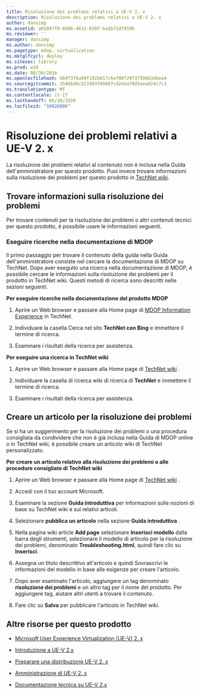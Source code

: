 ```yaml
---
title: Risoluzione dei problemi relativi a UE-V 2. x
description: Risoluzione dei problemi relativi a UE-V 2. x
author: dansimp
ms.assetid: a02847f8-6986-4612-8307-ba1b72d7919b
ms.reviewer: ''
manager: dansimp
ms.author: dansimp
ms.pagetype: mdop, virtualization
ms.mktglfcycl: deploy
ms.sitesec: library
ms.prod: w10
ms.date: 08/30/2016
ms.openlocfilehash: 669f3f6a09f192b617c6ef00f29f37590b3dbea4
ms.sourcegitcommit: 354664bc527d93f80687cd2eba70d1eea024c7c3
ms.translationtype: MT
ms.contentlocale: it-IT
ms.lasthandoff: 06/26/2020
ms.locfileid: "10826806"
---
```

# Risoluzione dei problemi relativi a UE-V 2. x


La risoluzione dei problemi relativi al contenuto non è inclusa nella Guida dell'amministratore per questo prodotto. Puoi invece trovare informazioni sulla risoluzione dei problemi per questo prodotto in [TechNet wiki](https://go.microsoft.com/fwlink/p/?LinkId=224905).

## Trovare informazioni sulla risoluzione dei problemi


Per trovare contenuti per la risoluzione dei problemi o altri contenuti tecnici per questo prodotto, è possibile usare le informazioni seguenti.

### Eseguire ricerche nella documentazione di MDOP

Il primo passaggio per trovare il contenuto della guida nella Guida dell'amministratore consiste nel cercare la documentazione di MDOP su TechNet. Dopo aver eseguito una ricerca nella documentazione di MDOP, è possibile cercare le informazioni sulla risoluzione dei problemi per il prodotto in TechNet wiki. Questi metodi di ricerca sono descritti nelle sezioni seguenti.

**Per eseguire ricerche nella documentazione del prodotto MDOP**

1.  Aprire un Web browser e passare alla Home page di [MDOP Information Experience](https://go.microsoft.com/fwlink/p/?LinkId=236032) in TechNet.

2.  Individuare la casella Cerca nel sito **TechNet con Bing** e immettere il termine di ricerca.

3.  Esaminare i risultati della ricerca per assistenza.

**Per eseguire una ricerca in TechNet wiki**

1.  Aprire un Web browser e passare alla Home page di [TechNet wiki](https://go.microsoft.com/fwlink/p/?LinkId=224905) .

2.  Individuare la casella di ricerca wiki di ricerca di **TechNet** e immettere il termine di ricerca.

3.  Esaminare i risultati della ricerca per assistenza.

## Creare un articolo per la risoluzione dei problemi


Se si ha un suggerimento per la risoluzione dei problemi o una procedura consigliata da condividere che non è già inclusa nella Guida di MDOP online o in TechNet wiki, è possibile creare un articolo wiki di TechNet personalizzato.

**Per creare un articolo relativo alla risoluzione dei problemi o alle procedure consigliate di TechNet wiki**

1.  Aprire un Web browser e passare alla Home page di [TechNet wiki](https://go.microsoft.com/fwlink/p/?LinkId=224905) .

2.  Accedi con il tuo account Microsoft.

3.  Esaminare la sezione **Guida introduttiva** per informazioni sulle nozioni di base su TechNet wiki e sui relativi articoli.

4.  Selezionare **pubblica un articolo** nella sezione **Guida introduttiva** .

5.  Nella pagina wiki article **Add page** selezionare **Inserisci modello** dalla barra degli strumenti, selezionare il modello di articolo per la risoluzione dei problemi, denominato **Troubleshooting.html**, quindi fare clic su **Inserisci**.

6.  Assegna un titolo descrittivo all'articolo e quindi Sovrascrivi le informazioni del modello in base alle esigenze per creare l'articolo.

7.  Dopo aver esaminato l'articolo, aggiungere un tag denominato **risoluzione dei problemi** e un altro tag per il nome del prodotto. Per aggiungere tag, aiutare altri utenti a trovare il contenuto.

8.  Fare clic su **Salva** per pubblicare l'articolo in TechNet wiki.

## Altre risorse per questo prodotto


-   [Microsoft User Experience Virtualization (UE-V) 2. x](index.md)

-   [Introduzione a UE-V 2.x](get-started-with-ue-v-2x-new-uevv2.md)

-   [Preparare una distribuzione UE-V 2. x](prepare-a-ue-v-2x-deployment-new-uevv2.md)

-   [Amministrazione di UE-V 2. x](administering-ue-v-2x-new-uevv2.md)

-   [Documentazione tecnica su UE-V 2.x](technical-reference-for-ue-v-2x-both-uevv2.md)






 

 





